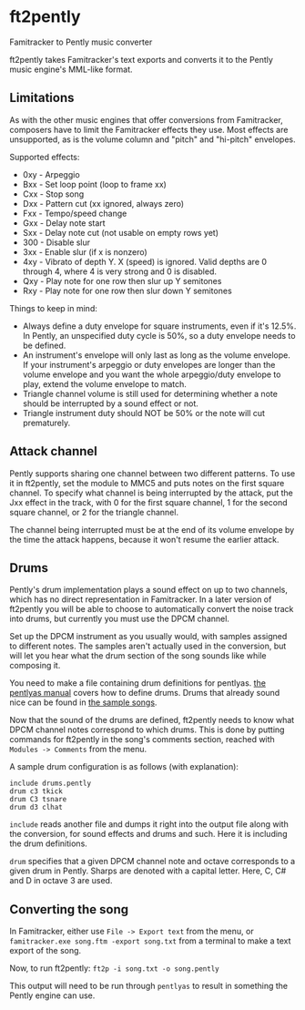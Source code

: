 ft2pently
=========
Famitracker to Pently music converter

ft2pently takes Famitracker's text exports and converts it to the Pently music engine's MML-like format.

Limitations
-----------------------
As with the other music engines that offer conversions from Famitracker, composers have to limit the Famitracker effects they use.
Most effects are unsupported, as is the volume column and "pitch" and "hi-pitch" envelopes.

Supported effects:
* 0xy - Arpeggio
* Bxx - Set loop point (loop to frame xx)
* Cxx - Stop song
* Dxx - Pattern cut (xx ignored, always zero)
* Fxx - Tempo/speed change
* Gxx - Delay note start
* Sxx - Delay note cut (not usable on empty rows yet)
* 300 - Disable slur
* 3xx - Enable slur (if x is nonzero)
* 4xy - Vibrato of depth Y. X (speed) is ignored. Valid depths are 0 through 4, where 4 is very strong and 0 is disabled.
* Qxy - Play note for one row then slur up Y semitones
* Rxy - Play note for one row then slur down Y semitones

Things to keep in mind:
* Always define a duty envelope for square instruments, even if it's 12.5%. In Pently, an unspecified duty cycle is 50%, so a duty envelope needs to be defined.
* An instrument's envelope will only last as long as the volume envelope. If your instrument's arpeggio or duty envelopes are longer than the volume envelope and you want the whole arpeggio/duty envelope to play, extend the volume envelope to match.
* Triangle channel volume is still used for determining whether a note should be interrupted by a sound effect or not.
* Triangle instrument duty should NOT be 50% or the note will cut prematurely.

Attack channel
--------------

Pently supports sharing one channel between two different patterns. To use it in ft2pently, set the module to MMC5 and puts notes on the first square channel. To specify what channel is being interrupted by the attack, put the Jxx effect in the track, with 0 for the first square channel, 1 for the second square channel, or 2 for the triangle channel.

The channel being interrupted must be at the end of its volume envelope by the time the attack happens, because it won't resume the earlier attack.

Drums
-----
Pently's drum implementation plays a sound effect on up to two channels, which has no direct representation in Famitracker. In a later version of ft2pently you will be able to choose to automatically convert the noise track into drums, but currently you must use the DPCM channel.

Set up the DPCM instrument as you usually would, with samples assigned to different notes. The samples aren't actually used in the conversion, but will let you hear what the drum section of the song sounds like while composing it.

You need to make a file containing drum definitions for pentlyas. [the pentlyas manual](https://github.com/Qix-/pently/blob/master/docs/pentlyas.md) covers how to define drums. Drums that already sound nice can be found in [the sample songs](https://github.com/Qix-/pently/blob/master/src/musicseq.pently).

Now that the sound of the drums are defined, ft2pently needs to know what DPCM channel notes correspond to which drums. This is done by putting commands for ft2pently in the song's comments section, reached with `Modules -> Comments` from the menu.

A sample drum configuration is as follows (with explanation):

```
include drums.pently
drum c3 tkick
drum C3 tsnare
drum d3 clhat
```

`include` reads another file and dumps it right into the output file along with the conversion, for sound effects and drums and such. Here it is including the drum definitions.

`drum` specifies that a given DPCM channel note and octave corresponds to a given drum in Pently. Sharps are denoted with a capital letter. Here, C, C# and D in octave 3 are used.

Converting the song
-------------------
In Famitracker, either use `File -> Export text` from the menu, or `famitracker.exe song.ftm -export song.txt` from a terminal to make a text export of the song.

Now, to run ft2pently: `ft2p -i song.txt -o song.pently`

This output will need to be run through `pentlyas` to result in something the Pently engine can use.
